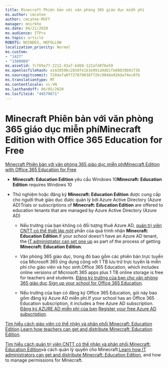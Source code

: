 ```yaml
---
title: Minecraft Phiên bản với văn phòng 365 giáo dục miễn phí
ms.author: cmcatee
author: cmcatee-MSFT
manager: mnirkhe
ms.date: 04/21/2020
ms.audience: ITPro
ms.topic: article
ROBOTS: NOINDEX, NOFOLLOW
localization_priority: Normal
ms.custom:
- "1427"
- "1500009"
ms.assetid: 7cf69a77-2212-43a7-bd68-122afd876e59
ms.openlocfilehash: a1420596c2859fe163e991a9db1fe88039b01f36
ms.sourcegitcommit: f28dafa0f727870038f72bc904da926daf4ec07b
ms.translationtype: MT
ms.contentlocale: vi-VN
ms.lasthandoff: 06/05/2020
ms.locfileid: "44579671"
---
```

# <a name="minecraft-edition-with-office-365-education-for-free"></a><span data-ttu-id="b4d61-102">Minecraft Phiên bản với văn phòng 365 giáo dục miễn phí</span><span class="sxs-lookup"><span data-stu-id="b4d61-102">Minecraft Edition with Office 365 Education for Free</span></span>

[<span data-ttu-id="b4d61-103">Minecraft Phiên bản với văn phòng 365 giáo dục miễn phí</span><span class="sxs-lookup"><span data-stu-id="b4d61-103">Minecraft Edition with Office 365 Education for Free</span></span>](https://docs.microsoft.com/education/windows/get-minecraft-for-education)
  
- <span data-ttu-id="b4d61-104">**Minecraft: Education Edition** yêu cầu Windows 10</span><span class="sxs-lookup"><span data-stu-id="b4d61-104">**Minecraft: Education Edition** requires Windows 10</span></span>

- <span data-ttu-id="b4d61-105">Thử nghiệm hoặc đăng ký **Minecraft: Education Edition** được cung cấp cho người thuê giáo dục được quản lý bởi Azure Active Directory (Azure AD)</span><span class="sxs-lookup"><span data-stu-id="b4d61-105">Trials or subscriptions of **Minecraft: Education Edition** are offered to education tenants that are managed by Azure Active Directory (Azure AD)</span></span>

  - <span data-ttu-id="b4d61-106">Nếu trường của bạn không có đối tượng thuê Azure AD, [quản trị viên CNTT có thể thiết lập một](https://docs.microsoft.com/education/windows/school-get-minecraft) phần của quá trình nhận **Minecraft: Education Edition**.</span><span class="sxs-lookup"><span data-stu-id="b4d61-106">If your school doesn't have an Azure AD tenant, the [IT administrator can set one up](https://docs.microsoft.com/education/windows/school-get-minecraft) as part of the process of getting **Minecraft: Education Edition**.</span></span>

  - <span data-ttu-id="b4d61-107">Văn phòng 365 giáo dục, trong đó bao gồm các phiên bản trực tuyến của Microsoft 365 ứng dụng cộng với 1 TB lưu trữ trực tuyến là miễn phí cho giáo viên và học sinh.</span><span class="sxs-lookup"><span data-stu-id="b4d61-107">Office 365 Education, which includes online versions of Microsoft 365 apps plus 1 TB online storage is free for teachers and students.</span></span> <span data-ttu-id="b4d61-108">[Đăng ký trường của bạn cho văn phòng 365 giáo dục](https://products.office.com/academic/office-365-education-plan).</span><span class="sxs-lookup"><span data-stu-id="b4d61-108">[Sign up your school for Office 365 Education](https://products.office.com/academic/office-365-education-plan).</span></span>

  - <span data-ttu-id="b4d61-109">Nếu trường của bạn có đăng ký Office 365 Education, gói này bao gồm đăng ký Azure AD miễn phí.</span><span class="sxs-lookup"><span data-stu-id="b4d61-109">If your school has an Office 365 Education subscription, it includes a free Azure AD subscription.</span></span> <span data-ttu-id="b4d61-110">[Đăng ký AZURE AD miễn phí của bạn](https://msdn.microsoft.com/library/windows/hardware/mt703369%28v=vs.85%29.aspx).</span><span class="sxs-lookup"><span data-stu-id="b4d61-110">[Register your free Azure AD subscription](https://msdn.microsoft.com/library/windows/hardware/mt703369%28v=vs.85%29.aspx).</span></span>

<span data-ttu-id="b4d61-111">[Tìm hiểu cách giáo viên có thể nhận và phân phối Minecraft: Education Edition](https://docs.microsoft.com/education/windows/teacher-get-minecraft).</span><span class="sxs-lookup"><span data-stu-id="b4d61-111">[Learn how teachers can get and distribute Minecraft: Education Edition](https://docs.microsoft.com/education/windows/teacher-get-minecraft).</span></span>
  
<span data-ttu-id="b4d61-112">[Tìm hiểu cách quản trị viên CNTT có thể nhận và phân phối Minecraft: Education Edition](https://docs.microsoft.com/education/windows/school-get-minecraft)và cách quản lý quyền cho Minecraft.</span><span class="sxs-lookup"><span data-stu-id="b4d61-112">[Learn how IT administrators can get and distribute Minecraft: Education Edition](https://docs.microsoft.com/education/windows/school-get-minecraft), and how to manage permissions for Minecraft.</span></span>